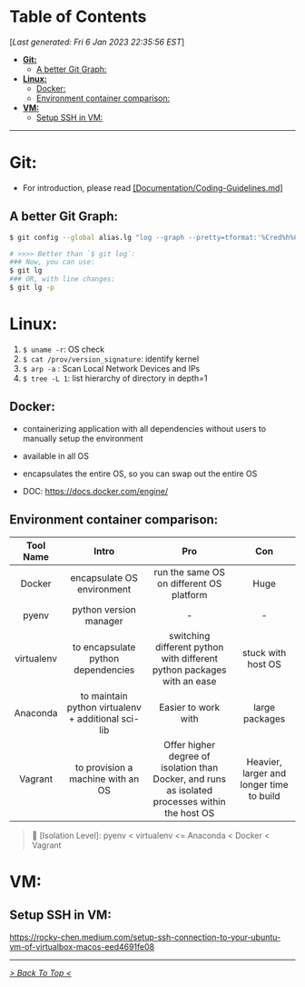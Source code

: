 <toc>

# Table of Contents
[*Last generated: Fri  6 Jan 2023 22:35:56 EST*]
- [**Git:**](#Git)
  - [A better Git Graph:](#A-better-Git-Graph)
- [**Linux:**](#Linux)
  - [Docker:](#Docker)
  - [Environment container comparison:](#Environment-container-comparison)
- [**VM:**](#VM)
  - [Setup SSH in VM:](#Setup-SSH-in-VM)

---
</toc>



# Git:

- For introduction, please read [[Documentation/Coding-Guidelines.md]](./Documentation:Coding-Guidelines.md)

## A better Git Graph:

```bash
$ git config --global alias.lg "log --graph --pretty=tformat:'%Cred%h%Creset -%C(yellow)%d%Creset %s %Cgreen(%cr) %C(bold blue)<%an>%Creset' --abbrev-commit --decorate=full"

# >>>> Better than `$ git log`:
### Now, you can use:
$ git lg 
### OR, with line changes:
$ git lg -p
```

# Linux:

1. `$ uname -r`: OS check 
2. `$ cat /prov/version_signature`: identify kernel
3. `$ arp -a` : Scan Local Network Devices and IPs
4. `$ tree -L 1`: list hierarchy of directory in depth=1

## Docker:

- containerizing application with all dependencies without users to manually setup the environment
- available in all OS
- encapsulates the entire OS, so you can swap out the entire OS

- DOC: https://docs.docker.com/engine/

## Environment container comparison:

| Tool Name | Intro | Pro | Con|
|:-:|:-:|:-:|:-:|
| Docker | encapsulate OS environment | run the same OS on different OS platform | Huge |
| pyenv | python version manager | - | - |
| virtualenv | to encapsulate python dependencies | switching different python with different python packages with an ease | stuck with host OS |
| Anaconda | to maintain python virtualenv + additional sci-lib | Easier to work with | large packages |
| Vagrant | to provision a machine with an OS | Offer higher degree of isolation than Docker, and runs as isolated processes within the host OS | Heavier, larger and longer time to build |

> :notebook: [Isolation Level]: pyenv < virtualenv <= Anaconda < Docker < Vagrant 

# VM:

## Setup SSH in VM:

https://rocky-chen.medium.com/setup-ssh-connection-to-your-ubuntu-vm-of-virtualbox-macos-eed4691fe08



<eof>

---
[*> Back To Top <*](#Table-of-Contents)
</eof>